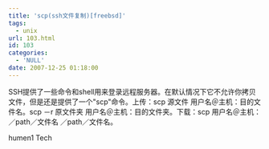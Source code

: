 ```yaml
---
title: 'scp(ssh文件复制)[freebsd]'
tags:
  - unix
url: 103.html
id: 103
categories:
  - 'NULL'
date: 2007-12-25 01:18:00
---
```


SSH提供了一些命令和shell用来登录远程服务器。在默认情况下它不允许你拷贝文件，但是还是提供了一个"scp"命令。上传：scp 源文件 用户名＠主机：目的文件名。scp －r 原文件夹 用户名＠主机：目的文件夹。下载：scp 用户名＠主机：／path／文件名 ／path／文件名。

humen1 Tech